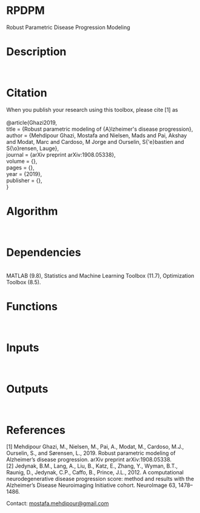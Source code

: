 # RPDPM
Robust Parametric Disease Progression Modeling
<br />

# Description
<br />

# Citation
When you publish your research using this toolbox, please cite [1] as
<br />
<br />
@article{Ghazi2019,
<br />
  title = {Robust parametric modeling of {A}lzheimer's disease progression},
  <br />
  author = {Mehdipour Ghazi, Mostafa and Nielsen, Mads and Pai, Akshay and Modat, Marc and Cardoso, M Jorge and Ourselin, S{\'e}bastien and S{\o}rensen, Lauge},
  <br />
  journal = {arXiv preprint arXiv:1908.05338},
  <br />
  volume = {},
  <br />
  pages = {},
  <br />
  year = {2019},
  <br />
  publisher = {},
  <br />
}
<br />

# Algorithm
<br />

# Dependencies
<br />
MATLAB (9.8), Statistics and Machine Learning Toolbox (11.7), Optimization Toolbox (8.5).
<br />

# Functions
<br />

# Inputs
<br />

# Outputs
<br />

# References
[1] Mehdipour Ghazi, M., Nielsen, M., Pai, A., Modat, M., Cardoso, M.J., Ourselin, S., and Sørensen, L., 2019. Robust parametric modeling of Alzheimer’s disease progression. arXiv preprint arXiv:1908.05338.
<br />
[2] Jedynak, B.M., Lang, A., Liu, B., Katz, E., Zhang, Y., Wyman, B.T., Raunig, D., Jedynak, C.P., Caffo, B., Prince, J.L., 2012. A computational neurodegenerative disease progression score: method and results with the Alzheimer’s Disease Neuroimaging Initiative cohort. NeuroImage 63, 1478–1486.
<br />

Contact: mostafa.mehdipour@gmail.com
<br />
